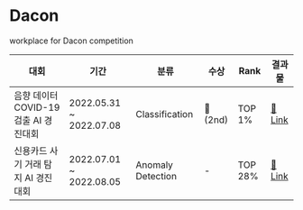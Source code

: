 # Dacon
workplace for Dacon competition

|대회|기간|분류|수상|Rank|결과물|
|---|---|---|---|---|----|
|음향 데이터 COVID-19 검출 AI 경진대회|2022.05.31 ~ 2022.07.08|Classification|👑 (2nd)|TOP 1%|[🚀 Link](https://github.com/kkamyang/Dacon/tree/main/Competition/%EC%9D%8C%ED%96%A5%20%EB%8D%B0%EC%9D%B4%ED%84%B0%20COVID-19%20%EA%B2%80%EC%B6%9C%20AI%20%EA%B2%BD%EC%A7%84%EB%8C%80%ED%9A%8C)|
|신용카드 사기 거래 탐지 AI 경진대회|2022.07.01 ~ 2022.08.05|Anomaly Detection|-|TOP 28%|[🚀 Link](https://github.com/kkamyang/Dacon/tree/main/Competition/%EC%8B%A0%EC%9A%A9%EC%B9%B4%EB%93%9C%20%EC%82%AC%EA%B8%B0%20%EA%B1%B0%EB%9E%98%20%ED%83%90%EC%A7%80%20AI%20%EA%B2%BD%EC%A7%84%EB%8C%80%ED%9A%8C)|
